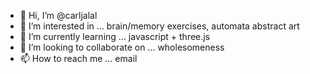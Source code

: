 - 👋 Hi, I’m @carljalal
- 👀 I’m interested in ... brain/memory exercises, automata abstract art
- 🌱 I’m currently learning ... javascript + three.js
- 💞️ I’m looking to collaborate on ... wholesomeness
- 📫 How to reach me ... email

<!---
carljalal/carljalal is a ✨ special ✨ repository because its `README.md` (this file) appears on your GitHub profile.
You can click the Preview link to take a look at your changes.
--->
